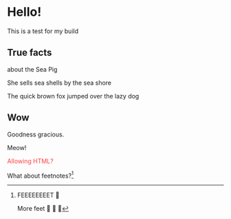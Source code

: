 # Hello!

This is a test for my build

## True facts

about the Sea Pig

She sells sea shells by the sea shore

The quick brown fox jumped over the lazy dog

## Wow

Goodness gracious.

Meow!

<span style="color:#ff4040">Allowing HTML?</span>

What about feetnotes?[^feet]

<orbit-reviewarea color="violet">
    <orbit-prompt
        question="Who's widely considered the founder of Computer Science & Artificial Intelligence?"
        answer="Alan Turing (this handsome fella)"
        answer-attachments="https://cloud-c1yyfcjxd-hack-club-bot.vercel.app/0aisffs-turing.jpg">
        <!-- aisffs-turing.jpg -->
    </orbit-prompt>
    <orbit-prompt
        question="The two main eras of AI (more or less):"
        answer="Before 2000: Symbolic AI. After 2000: Deep Learning.">
    </orbit-prompt>
    <orbit-prompt
        question="What was Symbolic AI good at, and bad at? What is Deep Learning currently good at, and bad at?"
        answer="Symbolic AI: good at Logic, bad at 'Intuition'. Deep Learning: good at 'Intuition', bad at Logic.">
    </orbit-prompt>
    <orbit-prompt
        question="Visualize what an Artificial Neural Network (ANN) looks like:"
        answer=""
        answer-attachments="https://cloud-rj2crsmrc-hack-club-bot.vercel.app/0aisffs-ann.png">
        <!-- aisffs-ann.png -->
    </orbit-prompt>
</orbit-reviewarea>

[^feet]: FEEEEEEEET 👣

    More feet 👣 👣 👣